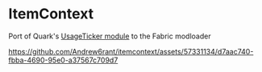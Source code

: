 # ItemContext
Port of Quark's [UsageTicker module](https://quarkmod.net/#features) to the Fabric modloader

https://github.com/Andrew6rant/itemcontext/assets/57331134/d7aac740-fbba-4690-95e0-a37567c709d7

